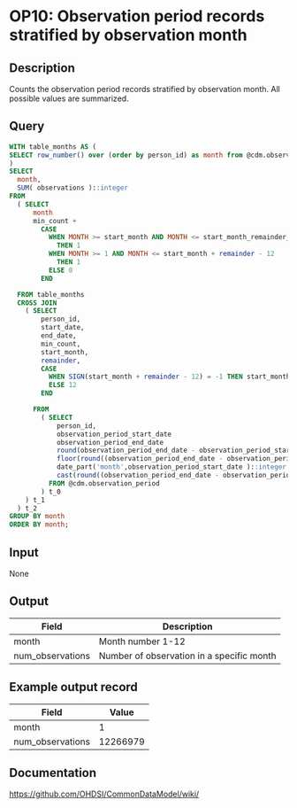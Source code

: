 <!---
Group:observation period
Name:OP10 Observation period records stratified by observation month
Author:Patrick Ryan
CDM Version: 5.3
-->

# OP10: Observation period records stratified by observation month

## Description
Counts the observation period records stratified by observation month. All possible values are summarized.

## Query
```sql
WITH table_months AS (
SELECT row_number() over (order by person_id) as month from @cdm.observation_period fetch first 12 rows only
)
SELECT
  month,
  SUM( observations )::integer                                                     AS num_observations
FROM
  ( SELECT
      month                                                               AS month,
      min_count +
        CASE
          WHEN MONTH >= start_month AND MONTH <= start_month_remainder_check
            THEN 1
          WHEN MONTH >= 1 AND MONTH <= start_month + remainder - 12
            THEN 1
          ELSE 0
        END                                                                AS observations

  FROM table_months
  CROSS JOIN
    ( SELECT
        person_id,
        start_date,
        end_date,
        min_count,
        start_month,
        remainder,
        CASE
          WHEN SIGN(start_month + remainder - 12) = -1 THEN start_month + remainder
          ELSE 12
        END                                                                 AS start_month_remainder_check

      FROM
        ( SELECT
            person_id,
            observation_period_start_date                                                                AS start_date,
            observation_period_end_date                                                                  AS end_date,
            round(observation_period_end_date - observation_period_start_date, 0 )::integer            AS months /* number of complete years */ ,
            floor(round((observation_period_end_date - observation_period_start_date)/30,0)/12)::integer AS min_count ,
            date_part('month',observation_period_start_date )::integer start_month ,
			cast(round((observation_period_end_date - observation_period_start_date)/30,0) AS integer) - 12*floor(cast(round((observation_period_end_date - observation_period_start_date)/30,0) AS integer)/12) AS remainder
          FROM @cdm.observation_period
        ) t_0
    ) t_1
  ) t_2
GROUP BY month
ORDER BY month;
```

## Input

None

## Output

|  Field |  Description |
| --- | --- |
|  month |  Month number 1-12 |
|  num_observations |  Number of observation in a specific month |

## Example output record

| Field |  Value |
| --- | --- |
|  month |  1 |
|  num_observations |  12266979 |

## Documentation
https://github.com/OHDSI/CommonDataModel/wiki/
